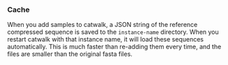 ### Cache

When you add samples to catwalk, a JSON string of the reference compressed sequence is saved to the `instance-name` directory. When you restart catwalk with that instance name, it will load these sequences automatically. This is much faster than re-adding them every time, and the files are smaller than the original fasta files.

